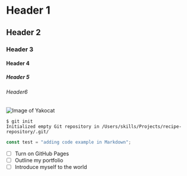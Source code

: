 # Header 1
## Header 2
### Header 3
#### Header 4
##### Header 5
###### Header6

![Image of Yakocat](https://octodex.github.com/images/yaktocat.png)

```
$ git init
Initialized empty Git repository in /Users/skills/Projects/recipe-repository/.git/
```

``` javascript
const test = "adding code example in Markdown";
```

- [ ] Turn on GitHub Pages
- [ ] Outline my portfolio
- [ ] Introduce myself to the world
